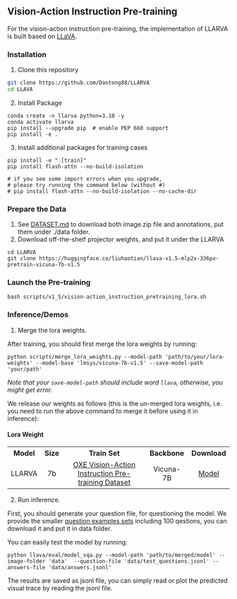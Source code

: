 ## Vision-Action Instruction Pre-training

For the vision-action instruction pre-training, the implementation of LLARVA is built based on [LLaVA](https://github.com/haotian-liu/LLaVA).

### Installation
1. Clone this repository
```bash
git clone https://github.com/Dantong88/LLARVA
cd LLAVA
```

2. Install Package
```Shell
conda create -n llarva python=3.10 -y
conda activate llarva
pip install --upgrade pip  # enable PEP 660 support
pip install -e .
```

3. Install additional packages for training cases
```
pip install -e ".[train]"
pip install flash-attn --no-build-isolation

# if you see some import errors when you upgrade,
# please try running the command below (without #)
# pip install flash-attn --no-build-isolation --no-cache-dir
```

### Prepare the Data

1. See [DATASET.md]() to download both image.zip file and annotations, put them under ./data folder.
2. Download off-the-shelf projector weights, and put it under the LLARVA
```angular2html
cd LLARVA
git clone https://huggingface.co/liuhaotian/llava-v1.5-mlp2x-336px-pretrain-vicuna-7b-v1.5
```

### Launch the Pre-training
```angular2html
bash scripts/v1_5/vision-action_instruction_pretraining_lora.sh
```

### Inference/Demos
1. Merge the lora weights. 

After training, you should first merge the lora weights by running:
```angular2html
python scripts/merge_lora_weights.py --model-path 'path/to/your/lora-weights' --model-base 'lmsys/vicuna-7b-v1.5' --save-model-path 'your/path'
```
*Note that your ``save-model-path`` should include word ``llava``, otherwise, you might get error.*


We release our weights as follows (this is the un-merged lora weights, i.e. you need to run the above command to merge it before using it in inference):

#### Lora Weight
<!--
./gen_html_table.py --config 'COCO-Detection/retina*50*' 'COCO-Detection/retina*101*' --name R50 R50 R101 --fields lr_sched train_speed inference_speed mem box_AP
-->

<table><tbody>
<!-- START TABLE -->
<!-- TABLE HEADER -->
<th valign="bottom">Model</th>
<th valign="bottom">Size</th>
<th valign="bottom">Train Set</th>
<th valign="bottom">Backbone</th>
<th valign="bottom">Download</th>
<!-- TABLE BODY -->
<!-- ROW: retinanet_R_50_FPN_1x -->
<tr><td align="left">LLARVA</td>
<td align="center">7b</td>
<td align="center"><a href="https://github.com/Dantong88/LLARVA/blob/main/docs/DATASET.md">OXE Vision-Action Instruction Pre-training Dataset</a></td>
<td align="center">Vicuna-7B</td>
<td align="center"><a href="https://drive.google.com/drive/folders/1BOWZn-jFdLLzutXWZmdit3cDv8qXezs8?usp=sharing">Model</a></td>
</tr>
</tbody></table>

2. Run inference.

First, you should generate your question file, for questioning the model. We provide the smaller [question examples sets](https://drive.google.com/file/d/1O9jFAgy9wzoOVSs3x2Uox3gJb9F3I6Rz/view?usp=sharing) including
100 qestions, you can download it and put it in data folder.

You can easily test the model by running:


```angular2html
python llava/eval/model_vqa.py --model-path 'path/to/merged/model' --image-folder 'data'  --question-file 'data/test_questions.jsonl' --answers-file 'data/answers.jsonl'
```

The results are saved as jsonl file, you can simply read or plot the predicted visual trace by reading the jsonl file.

